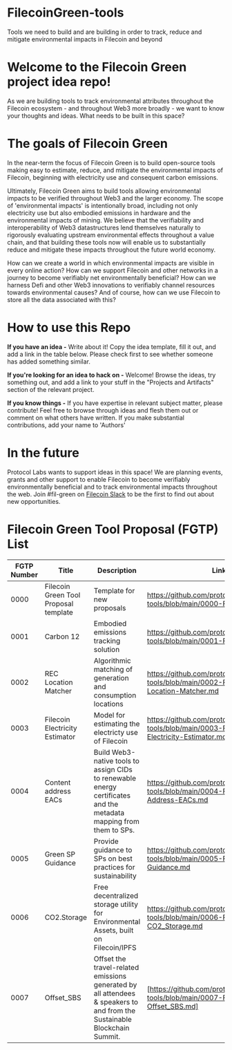 # FilecoinGreen-tools
Tools we need to build and are building in order to track, reduce and mitigate environmental impacts in Filecoin and beyond

# Welcome to the Filecoin Green project idea repo!
As we are building tools to track environmental attributes throughout the Filecoin ecosystem - and throughout Web3 more broadly - we want to know your thoughts and ideas. What needs to be built in this space?

# The goals of Filecoin Green

In the near-term the focus of Filecoin Green is to build open-source tools making easy to estimate, reduce, and mitigate the environmental impacts of Filecoin, beginning with electricity use and consequent carbon emissions.

Ultimately, Filecoin Green aims to build tools allowing environmental impacts to be verified throughout Web3 and the larger economy. The scope of 'environmental impacts' is intentionally broad, including not only electricity use but also embodied emissions in hardware and the environmental impacts of mining. We believe that the verifiability and interoperability of Web3 datastructures lend themselves naturally to rigorously evaluating upstream environmental effects throughout a value chain, and that building these tools now will enable us to substantially reduce and mitigate these impacts throughout the future world economy.

How can we create a world in which environmental impacts are visible in every online action? How can we support Filecoin and other networks in a journey to become verifiably net environmentally beneficial? How can we harness Defi and other Web3 innovations to verifiably channel resources towards environmental causes? And of course, how can we use Filecoin to store all the data associated with this?

# How to use this Repo
**If you have an idea -** Write about it! Copy the idea template, fill it out, and add a link in the table below. Please check first to see whether someone has added something similar.

**If you're looking for an idea to hack on -** Welcome! Browse the ideas, try something out, and add a link to your stuff in the "Projects and Artifacts" section of the relevant project.

**If you know things -** If you have expertise in relevant subject matter, please contribute! Feel free to browse through ideas and flesh them out or comment on what others have written. If you make substantial contributions, add your name to 'Authors'

# In the future
Protocol Labs wants to support ideas in this space! We are planning events, grants and other support to enable Filecoin to become verifiably environmentally beneficial and to track environmental impacts throughout the web. Join #fil-green on [Filecoin Slack](https://filecoin.io/slack) to be the first to find out about new opportunities.

# Filecoin Green Tool Proposal (FGTP) List
|FGTP Number|Title|Description|Link|
|---|---|---|---|
| 0000 | Filecoin Green Tool Proposal template | Template for new proposals | https://github.com/protocol/FilecoinGreen-tools/blob/main/0000-FGTP-template.md |
| 0001 | Carbon 12 | Embodied emissions tracking solution | https://github.com/protocol/FilecoinGreen-tools/blob/main/0001-FGTP-Carbon12.md |
| 0002 | REC Location Matcher | Algorithmic matching of generation and consumption locations | https://github.com/protocol/FilecoinGreen-tools/blob/main/0002-FGTP-REC-Location-Matcher.md |
| 0003 | Filecoin Electricity Estimator | Model for estimating the electricty use of Filecoin  | https://github.com/protocol/FilecoinGreen-tools/blob/main/0003-FGTP-Filecoin-Electricity-Estimator.md |
| 0004 | Content address EACs | Build Web3-native tools to assign CIDs to renewable energy certificates and the metadata mapping from them to SPs.  | https://github.com/protocol/FilecoinGreen-tools/blob/main/0004-FGTP-Content-Address-EACs.md |
| 0005 | Green SP Guidance | Provide guidance to SPs on best practices for sustainability | https://github.com/protocol/FilecoinGreen-tools/blob/main/0005-FGTP-Green-SP-Guidance.md |
| 0006 | CO2.Storage | Free decentralized storage utility for Environmental Assets, built on Filecoin/IPFS | https://github.com/protocol/FilecoinGreen-tools/blob/main/0006-FGTP-CO2_Storage.md |
| 0007 | Offset_SBS | Offset the travel-related emissions generated by all attendees & speakers to and from the Sustainable Blockchain Summit. | [https://github.com/protocol/FilecoinGreen-tools/blob/main/0007-FGTP-Offset_SBS.md] |






